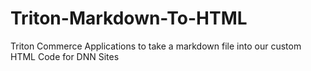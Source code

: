 # Triton-Markdown-To-HTML
Triton Commerce Applications to take a markdown file into our custom HTML Code for DNN Sites
